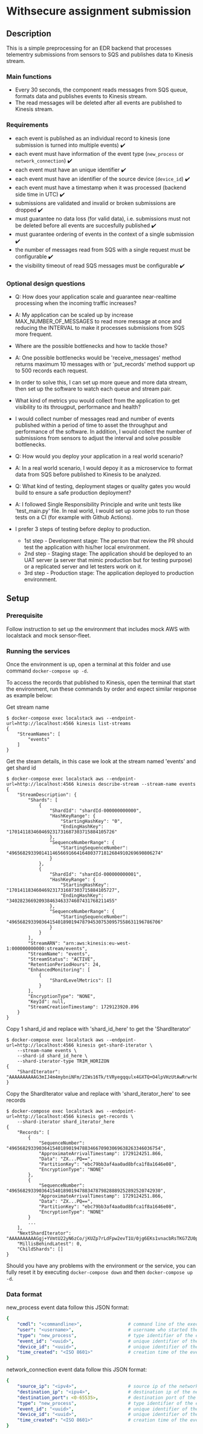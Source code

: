 # Withsecure assignment submission

## Description
This is a simple preprocessing for an EDR backend that processes telementry submissions from sensors to SQS and publishes data to Kinesis stream.

### Main functions

* Every 30 seconds, the component reads messages from SQS queue, formats data and publishes events to Kinesis stream.
* The read messages will be deleted after all events are published to Kinesis stream.

### Requirements

* each event is published as an individual record to kinesis (one submission is turned into multiple events) ✔️
* each event must have information of the event type (`new_process` or `network_connection`) ✔️
* each event must have an unique identifier ✔️
* each event must have an identifier of the source device (`device_id`) ✔️
* each event must have a timestamp when it was processed (backend side time in UTC) ✔️
* submissions are validated and invalid or broken submissions are dropped ✔️
* must guarantee no data loss (for valid data), i.e. submissions must not be deleted before all events are succesfully published ✔️
* must guarantee ordering of events in the context of a single submission ✔️
* the number of messages read from SQS with a single request must be configurable ✔️
* the visibility timeout of read SQS messages must be configurable ✔️

### Optional design questions

* Q: How does your application scale and guarantee near-realtime processing when the incoming traffic increases?
* A: My application can be scaled up by increase MAX_NUMBER_OF_MESSAGES to read more message at once and reducing the INTERVAL to make it processes submissions from SQS more frequent.

* Where are the possible bottlenecks and how to tackle those?
* A: One possible bottlenecks would be 'receive_messages' method returns maximum 10 messages with or 'put_records' method support up to 500 records each request.
* In order to solve this, I can set up more queue and more data stream, then set up the software to watch each queue and stream pair.

* What kind of metrics you would collect from the application to get visibility to its througput, performance and health?
* I would collect number of messages read and number of events published within a period of time to asset the throughput and performance of the software. In addition, I would collect the number of submissions from sensors to adjust the interval and solve possible bottlenecks.

* Q: How would you deploy your application in a real world scenario?
* A: In a real world scenario, I would depoy it as a microservice to format data from SQS before published to Kinesis to be analyzed.

* Q: What kind of testing, deployment stages or quality gates you would build to ensure a safe production deployment?
* A: I followed Single Responsibility Principle and write unit tests like 'test_main.py' file. In real world, I would set up some jobs to run those tests on a CI (for example with Github Actions).
* I prefer 3 steps of testing before deploy to production.
    - 1st step - Development stage: The person that review the PR should test the application with his/her local environment.
    - 2nd step - Staging stage: The application should be deployed to an UAT server (a server that mimic production but for testing purpose) or a replicated server and let testers work on it.
    - 3rd step - Production stage: The application deployed to production environment.

## Setup
### Prerequisite
Follow instruction to set up the environment that includes mock AWS with localstack and mock sensor-fleet.

### Running the services

Once the environment is up, open a terminal at this folder and use command `docker-compose up -d`.

To access the records that published to Kinesis, open the terminal that start the environment, run these commands by order and expect similar response as example below:

Get stream name
```console
$ docker-compose exec localstack aws --endpoint-url=http://localhost:4566 kinesis list-streams
{
    "StreamNames": [
        "events"
    ]
}
```

Get the steam details, in this case we look at the stream named 'events' and get shard id
```console
$ docker-compose exec localstack aws --endpoint-url=http://localhost:4566 kinesis describe-stream --stream-name events
{
    "StreamDescription": {
        "Shards": [
            {
                "ShardId": "shardId-000000000000",
                "HashKeyRange": {
                    "StartingHashKey": "0",
                    "EndingHashKey": "170141183460469231731687303715884105726"
                },
                "SequenceNumberRange": {
                    "StartingSequenceNumber": "49656829339014114656691664164803771812684910269690806274"
                }
            },
            {
                "ShardId": "shardId-000000000001",
                "HashKeyRange": {
                    "StartingHashKey": "170141183460469231731687303715884105727",
                    "EndingHashKey": "340282366920938463463374607431768211455"
                },
                "SequenceNumberRange": {
                    "StartingSequenceNumber": "49656829339036415401890194787945307530957558631196786706"
                }
            }
        ],
        "StreamARN": "arn:aws:kinesis:eu-west-1:000000000000:stream/events",
        "StreamName": "events",
        "StreamStatus": "ACTIVE",
        "RetentionPeriodHours": 24,
        "EnhancedMonitoring": [
            {
                "ShardLevelMetrics": []
            }
        ],
        "EncryptionType": "NONE",
        "KeyId": null,
        "StreamCreationTimestamp": 1729123920.896
    }
}
```

Copy 1 shard_id and replace with 'shard_id_here' to get the 'ShardIterator'
```console
$ docker-compose exec localstack aws --endpoint-url=http://localhost:4566 kinesis get-shard-iterator \
    --stream-name events \
    --shard-id shard_id_here \
    --shard-iterator-type TRIM_HORIZON
{
    "ShardIterator": "AAAAAAAAAAG3mIJ4m4mybniNFm/2IWs16Tk/tVRyegqqulx4GXTQ+O4lpVHzUtAwRrwrhQcGKzyFVi8YpVGnjfIPfEIGAVT1ZunbNqqsjLCjiQ4P2VmjhmQR+76MvBqtHHPi8V9ANTA0Wl7AxxFqe6vpqGASaY61E2ysiTPZBlt2IeFMcujDKpM43kyhhTnw+0Iw9Lyzs2U="
}
```

Copy the ShardIterator value and replace with 'shard_iterator_here' to see records
```console
$ docker-compose exec localstack aws --endpoint-url=http://localhost:4566 kinesis get-records \
    --shard-iterator shard_iterator_here
{
    "Records": [
        {
            "SequenceNumber": "49656829339036415401890194788346670903069638263346036754",
            "ApproximateArrivalTimestamp": 1729124251.866,
            "Data": "ZX...PQ==",
            "PartitionKey": "ebc79bb3af4aa0ad8bfca1f8a1646e08",
            "EncryptionType": "NONE"
        },
        {
            "SequenceNumber": "49656829339036415401890194788347879828889252892520742930",
            "ApproximateArrivalTimestamp": 1729124251.866,
            "Data": "ZX...PQ==",
            "PartitionKey": "ebc79bb3af4aa0ad8bfca1f8a1646e08",
            "EncryptionType": "NONE"
        }
        ...
    ],
    "NextShardIterator": "AAAAAAAAAAGgj+YVmtU22yN6zCo/jKUZp7rLdFpw2evT1U/0jg6EKs1vnacbRsTKG7ZU0pwWjIt5Co1iiaRj/peVPBaj0kl+5udiGtqrzs8Rohok9RxRSavaU0R3jYK0HO0uTbFMV47tacgXc+5JDKmw3uhoRwEHWwW61jnRmGSEq4GaRlVi0bZq3IyMVbgolzjKy25i3Vs=",
    "MillisBehindLatest": 0,
    "ChildShards": []
}
```

Should you have any problems with the environment or the service, you can fully reset it by executing `docker-compose down` and then `docker-compose up -d`.

### Data format

new_process event data follow this JSON format:

```yaml
{
    "cmdl": "<commandline>",                 # command line of the executed process (string)
    "user": "<username>",                    # username who started the process (string)
    "type": "new_process",                   # type identifier of the event (string)
    "event_id": "<uuid>",                    # unique identifier of the event (string)
    "device_id": "<uuid>",                   # unique identifier of the device (string)
    "time_created": "<ISO 8601>"             # creation time of the event, backend time (string)
}
```

network_connection event data follow this JSON format:

```yaml
{
    "source_ip": "<ipv4>",                   # source ip of the network connection, e.g. "192.168.0.1" (string)
    "destination_ip": "<ipv4>",              # destination ip of the network connection, e.g. "142.250.74.110" (string)
    "destination_port": <0-65535>,           # destination port of the network connection, e.g. 443 (integer)
    "type": "new_process",                   # type identifier of the event (string)
    "event_id": "<uuid>",                    # unique identifier of the event (string)
    "device_id": "<uuid>",                   # unique identifier of the device (string)
    "time_created": "<ISO 8601>"             # creation time of the event, backend time (string)
}
```